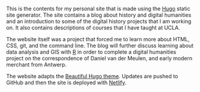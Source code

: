 This is the contents for my personal site that is made using the [Hugo](https://gohugo.io) static site generator. The site contains a blog about history and digital humanities and an introduction to some of the digital history projects that I am working on. It also contains descriptions of courses that I have taught at UCLA.

The website itself was a project that forced me to learn more about HTML, CSS, git, and the command line. The blog will further discuss learning about data analysis and GIS with [R](https://www.r-project.org) in order to complete a digital humanities project on the correspondence of Daniel van der Meulen, and early modern merchant from Antwerp.

The website adapts the [Beautiful Hugo theme](http://themes.gohugo.io/beautifulhugo/). Updates are pushed to GitHub and then the site is deployed with [Netlify](https://www.netlify.com).